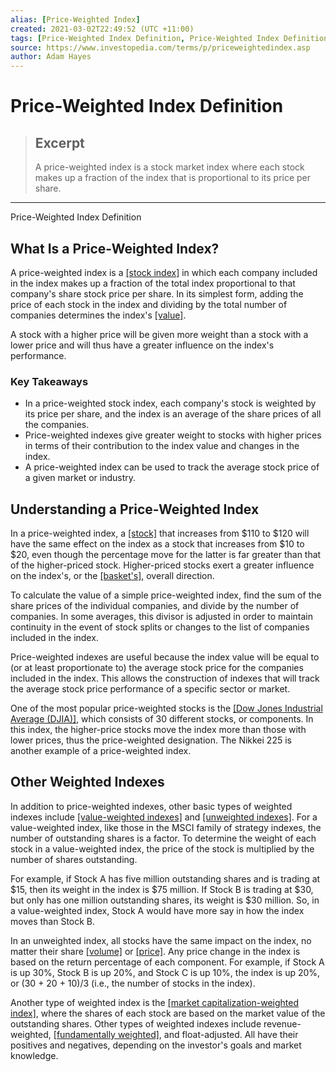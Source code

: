 ```yaml
---
alias: [Price-Weighted Index]
created: 2021-03-02T22:49:52 (UTC +11:00)
tags: [Price-Weighted Index Definition, Price-Weighted Index Definition]
source: https://www.investopedia.com/terms/p/priceweightedindex.asp
author: Adam Hayes
---
```


# Price-Weighted Index Definition

> ## Excerpt
> A price-weighted index is a stock market index where each stock makes up a fraction of the index that is proportional to its price per share.

---

Price-Weighted Index Definition
## What Is a Price-Weighted Index?

A price-weighted index is a [[stock index]](https://www.investopedia.com/terms/i/index.asp) in which each company included in the index makes up a fraction of the total index proportional to that company's share stock price per share. In its simplest form, adding the price of each stock in the index and dividing by the total number of companies determines the index's [[value]](https://www.investopedia.com/terms/v/value.asp).

A stock with a higher price will be given more weight than a stock with a lower price and will thus have a greater influence on the index's performance.

### Key Takeaways

-   In a price-weighted stock index, each company's stock is weighted by its price per share, and the index is an average of the share prices of all the companies.
-   Price-weighted indexes give greater weight to stocks with higher prices in terms of their contribution to the index value and changes in the index. 
-   A price-weighted index can be used to track the average stock price of a given market or industry.

## Understanding a Price-Weighted Index

In a price-weighted index, a [[stock]](https://www.investopedia.com/terms/s/stock.asp) that increases from $110 to $120 will have the same effect on the index as a stock that increases from $10 to $20, even though the percentage move for the latter is far greater than that of the higher-priced stock. Higher-priced stocks exert a greater influence on the index's, or the [[basket's]](https://www.investopedia.com/terms/b/basket.asp), overall direction.

To calculate the value of a simple price-weighted index, find the sum of the share prices of the individual companies, and divide by the number of companies. In some averages, this divisor is adjusted in order to maintain continuity in the event of stock splits or changes to the list of companies included in the index.

Price-weighted indexes are useful because the index value will be equal to (or at least proportionate to) the average stock price for the companies included in the index. This allows the construction of indexes that will track the average stock price performance of a specific sector or market.

One of the most popular price-weighted stocks is the [[Dow Jones Industrial Average (DJIA)]](https://www.investopedia.com/terms/d/djia.asp), which consists of 30 different stocks, or components. In this index, the higher-price stocks move the index more than those with lower prices, thus the price-weighted designation. The Nikkei 225 is another example of a price-weighted index.

## Other Weighted Indexes

In addition to price-weighted indexes, other basic types of weighted indexes include [[value-weighted indexes]](https://www.investopedia.com/terms/c/capitalizationweightedindex.asp) and [[unweighted indexes]](https://www.investopedia.com/terms/u/unweightedindex.asp). For a value-weighted index, like those in the MSCI family of strategy indexes, the number of outstanding shares is a factor. To determine the weight of each stock in a value-weighted index, the price of the stock is multiplied by the number of shares outstanding.

For example, if Stock A has five million outstanding shares and is trading at $15, then its weight in the index is $75 million. If Stock B is trading at $30, but only has one million outstanding shares, its weight is $30 million. So, in a value-weighted index, Stock A would have more say in how the index moves than Stock B.

In an unweighted index, all stocks have the same impact on the index, no matter their share [[volume]](https://www.investopedia.com/terms/v/volume.asp) or [[price]](https://www.investopedia.com/terms/q/quoted-price.asp). Any price change in the index is based on the return percentage of each component. For example, if Stock A is up 30%, Stock B is up 20%, and Stock C is up 10%, the index is up 20%, or (30 + 20 + 10)/3 (i.e., the number of stocks in the index).

Another type of weighted index is the [[market capitalization-weighted index]](https://www.investopedia.com/terms/c/capitalizationweightedindex.asp), where the shares of each stock are based on the market value of the outstanding shares. Other types of weighted indexes include revenue-weighted, [[fundamentally weighted]](https://www.investopedia.com/terms/f/fundamentally_weighted_index.asp), and float-adjusted. All have their positives and negatives, depending on the investor's goals and market knowledge.
